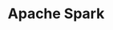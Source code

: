 ---
title: "Apache Spark"

info: "Distributed general-purpose cluster-computing framework"

image: "https://upload.wikimedia.org/wikipedia/commons/e/ea/Spark-logo-192x100px.png"

status: "Active"

website: ["https://spark.apache.org/"]

get_it:
  - ["Authentic", "https://spark.apache.org/downloads.html"]

description: |
  > Apache Spark(TM) is an open-source distributed general-purpose cluster computing framework with (mostly) in-memory data processing engine that can do ETL, analytics, [machine learning](/search#machine_learning) and graph processing on large volumes of data at rest (batch processing) or in motion (streaming processing) with rich concise high-level APIs for the programming languages: Scala, Python, Java, R, and SQL.
  > 
  > In contrast to Hadoop’s two-stage disk-based MapReduce computation engine, Spark’s multi-stage (mostly) in-memory computing engine allows for running most computations in memory, and hence most of the time provides better performance for certain applications, e.g. iterative algorithms or interactive [data mining](/search#data_mining).  
  > \- [Mastering Apache Spark](https://jaceklaskowski.gitbooks.io/mastering-apache-spark/spark-overview.html) by Jacek Laskowski
  
  Libraries:
  1. [**Spark SQL**](https://spark.apache.org/sql/) is Apache Spark's module for working with structured data.
  2. [**Spark Streaming**](https://spark.apache.org/streaming/) makes it easy to build scalable fault-tolerant streaming applications.
  3. [**MLlib**](https://spark.apache.org/mllib/) is Apache Spark's scalable machine learning library.
  4. [**GraphX**](https://spark.apache.org/graphx/) is Apache Spark's API for graphs and graph-parallel computation.
  
  [News](https://spark.apache.org/news/) I [Stack Overflow Q&A](https://stackoverflow.com/questions/tagged/apache-spark) I [Community/Mailing Lists](https://spark.apache.org/community.html) I [Documentation](https://spark.apache.org/documentation.html) I [FAQ](https://spark.apache.org/faq.html) I [IRC](https://webchat.freenode.net/?channels=apache-spark)

sysreq:
  -
    min: "Hard Disk: 4-8 disks per node"
  -
    min: "RAM: 8 GB to hundreds of GBs"
  -
    min: "Network connection: 10 Gigabit or higher network"
  -
    min: "Processor cores: 8-16 cores per machine"

developer: ["Originally by Matei Zaharia at UC", "Berkley's AMPLab | Apache Software Foundation"]

initial_release: "26 May 2014"

repository: ["https://github.com/apache/spark"]

written_in: ["Scala", "Java", "Python", "R"]

platform:
  - dskp:
      - ["Linux", "o"]
      - ["Windows", "o"]
      - ["macOS", "o"]
      - ["Unix(like)", "o"]

categories: ["Data Analytics", "Machine Learning"]

license: ["Apache v2"]

social:
  - name: "Wikipedia"
    url: "https://en.wikipedia.org/wiki/Apache_Spark"

source:
  description: ["https://jaceklaskowski.gitbooks.io/mastering-apache-spark/spark-overview.html", "https://spark.apache.org/"]
  developer: ["https://www.computerweekly.com/feature/Apache-Spark-speeds-up-big-data-decision-making", "https://spark.apache.org/history.html"]
  initial_release: ["https://github.com/apache/spark/releases/tag/v1.0.0"]
  written_in: ["https://github.com/apache/spark"]
  platform:
    - dskp: ["https://spark.apache.org/docs/latest/"]
  sysreq: ["https://spark.apache.org/docs/2.4.0/hardware-provisioning.html"]
  license: ["https://github.com/apache/spark/blob/master/LICENSE"]
  rating:
    - ["TrustRadius", "u", "https://www.trustradius.com/products/apache-spark/reviews"]
    - ["PAT RESEARCH", "e", "https://www.predictiveanalyticstoday.com/apache-spark/"]
    - ["PAT RESEARCH", "u", "https://www.predictiveanalyticstoday.com/apache-spark/"]
  status: ["https://spark.apache.org/news/", "https://github.com/apache/spark/graphs/contributors"]

rating:
  - name: "TrustRadius"
    rate: [8.6, 10]
    num: 101
  - name: "PAT RESEARCH"
    rate: [7.7, 10]
  - name: "PAT RESEARCH"
    rate: [8.2, 10]
    num: 2

---